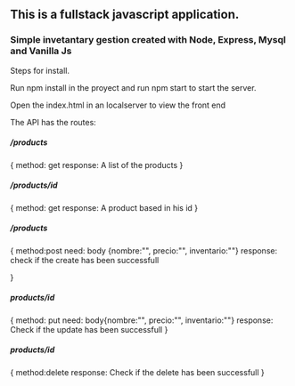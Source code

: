## This is a fullstack javascript application.

### Simple invetantary gestion created with Node, Express, Mysql and Vanilla Js

Steps for install.

Run npm install in the proyect and run npm start to start the server.

Open the index.html in an localserver to view the front end 


The API has the routes: 

##### /products 
{
    method: get 
    response: A list of the products 
}

##### /products/id

{ 
    method: get
    response: A product based in his id
}
##### /products 
{
    method:post
    need: body {nombre:"", precio:"", inventario:""}
    response: check if the create has been successfull

}

##### products/id 
{
    method: put
    need: body{nombre:"", precio:"", inventario:""}
    response: Check if the update has been successfull
}

##### products/id
{
    method:delete
    response: Check if the delete has been successfull
}